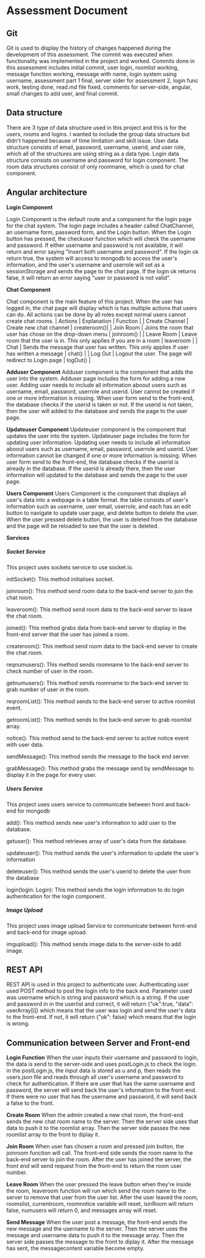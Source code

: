 # Assessment Document

## Git

Git is used to display the history of changes happened during the development of this assessment. The commit was executed when functionality was implemented in the project and worked. Commits done in this assessment includes initial commit, user login, roomlist working, message function working, message with name, login system using username, assessment part 1 final, server sider for assessment 2, login func work, testing done, read.md file fixed, comments for server-side, angular, small changes to add user, and final commit.

## Data structure 

There are 3 type of data structure used in this project and this is for the users, rooms and logins. I wanted to include the group data structure but didn't happened because of time limitation and skill issue.  User data structure consists of email, password, username, userid, and user role, which all of the structures are using string as a data type. Login data structure consists on username and password for login component. The room data structures consist of only roomname, which is used for chat component.

## Angular architecture

**Login Component** 

Login Component is the default route and a component for the login page for the chat system. The login page includes a header called ChatChannel, an username form, password form, and the Login button. When the Login button has pressed, the checkuser function which will check the username and password. If either username and password is not available, it will return and error saying "Insert both username and password". If the login ok return true, the system will access to mongodb to access the user's information, and the user's username and userrole will set as a sessionStorage and sends the page to the chat page. If the login ok returns false, it will return an error saying "user or password is not valid".

**Chat Component**

Chat component is the main feature of this project. When the user has logged in, the chat page will display which is has multiple actions that users can do. All actions can be done by all roles except normal users cannot create chat rooms. 
| Actions | Explanation | Function |
| Create Channel | Create new chat channel | createroom()|
| Join Room | Joins the room that user has chose on the drop-down menu | joinroom() |
| Leave Room | Leave room that the user is in. This only applies if you are in a room | leaveroom | 
| Chat | Sends the message that user has written. This only applies if user has written a message | chat() |
| Log Out | Logout the user. The page will redirect to Login page | logOut() |

**Adduser Component**
Adduser component is the component that adds the user into the system. Adduser page includes the form for adding a new user. Adding user needs to include all information aboout users such as username, email, password, userrole and userid. User cannot be created if one or more information is missing. When user form send to the front-end, the database checks if the userid is taken or not. If the userid is not taken, then the user will added to the database and sends the page to the user page. 

**Updateuser Component**
Updateuser component is the component that updates the user into the system. Updateuser page includes the form for updating user information. Updating user needs to include all information aboout users such as username, email, password, userrole and userid. User information cannot be changed if one or more information is missing. When user form send to the front-end, the database checks if the userid is already in the database. If the userid is already there, then the user information will updated to the database and sends the page to the user page. 

**Users Component**
Users Component is the component that displays all user's data into a webpage in a table format. the table consists of user's information such as username, user email, userrole, and each has an edit button to navigate to update user page, and delete button to delete the user. When the user pressed delete button, the user is deleted from the database and the page will be reloaded to see that the user is deleted. 

**Services**
##### Socket Service 
This project uses sockets service to use socket.io.

initSocket(): This method initialises socket.

joinroom(): This method send room data to the back-end server to join the chat room.

leaveroom(): This method send room data to the back-end server to leave the chat room.

joined(): This method grabs data from back-end server to display in the front-end server that the user has joined a room. 

createroom(): This method send room data to the back-end server to create the chat room.

reqnumusers(): This method sends roomname to the back-end server to check number of user in the room.

getnumusers(): This method sends roomname to the back-end server to grab number of user in the room.

reqroomList(): This method sends to the back-end server to active roomlist event.

getroomList(): This method sends to the back-end server to grab roomlist array.

notice(): This method send to the back-end server to active notice event with user data.

sendMessage(): This method sends the message to the back end server.

grabMessage(): This method grabs the message send by sendMessage to display it in the page for every user.

##### Users Service
This project uses users service to communicate between front and back-end for mongodb

add(): This method sends new user's information to add user to the database.

getuser(): This method retrieves array of user's data from the database.

updateuser(): This method sends the user's information to update the user's information

deleteuser(): This method sends the user's userid to delete the user from the database

login(login: Login): This method sends the login information to do login authentication for the login component.

##### Image Upload 
This project uses image upload Service to communicate between fornt-end and back-end for image upload.

imgupload(): This method sends image data to the server-side to add image.


## REST API
REST API is used in this project to authenticate user. Authenticating user used POST method to post the login info to the back end. Parameter used was username which is string and password which is a string. If the user and password in in the userlist and correct, it will return {"ok":true, "data": userArray[i]} which means that the user was login and send the user's data to the front-end. If not, it will return {"ok": false} which means that the login is wrong. 

## Communication between Server and Front-end

**Login Function**
When the user inputs their username and password to login, the data is send to the server-side and uses postLogin.js to check the login. in the postLogin.js, the input data is stored as u and p, then reads the users.json file and reads through all user's username and password to check for authentication. If there are user that has the same username and password, the server will send back the user's information to the front-end. If there were no user that has the username and password, it will send back a false to the front.

**Create Room**
When the admin created a new chat room, the front-end sends the new chat room name to the server. Then the server side uses that data to push it to the roomlist array. Then the server side passes the new roomlist array to the front to diplay it. 

**Join Room** 
When user has chosen a room and pressed join button, the joinroom function will call. The front-end side sends the room name to the back-end server to join the room. After the user has joined the server, the front end will send request from the front-end to return the room user number. 

**Leave Room**
When the user pressed the leave button when they're inside the room, leaveroom function will run which send the room name to the server to remove that user from the user list. After the user leaved the room, roomslist, currentroom, roomnotice variable will reset, isinRoom will return false, numusers will return 0, and messages array will reset.

**Send Message**
When the user post a message, the front-end sends the new message and the username to the server. Then the server uses the message and username data to push it to the message array. Then the server side passes the message to the front to diplay it. After the message has sent, the messagecontent variable become empty. 

